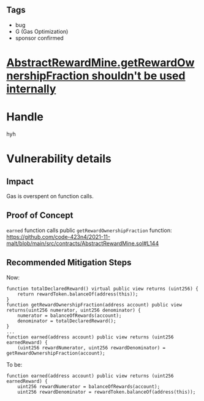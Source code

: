 ## Tags

- bug
- G (Gas Optimization)
- sponsor confirmed

# [AbstractRewardMine.getRewardOwnershipFraction shouldn't be used internally](https://github.com/code-423n4/2021-11-malt-findings/issues/114) 

# Handle

hyh


# Vulnerability details

## Impact

Gas is overspent on function calls.

## Proof of Concept

```earned``` function calls public ```getRewardOwnershipFraction``` function:
https://github.com/code-423n4/2021-11-malt/blob/main/src/contracts/AbstractRewardMine.sol#L144

## Recommended Mitigation Steps

Now:
```
function totalDeclaredReward() virtual public view returns (uint256) {
	return rewardToken.balanceOf(address(this));
}
function getRewardOwnershipFraction(address account) public view returns(uint256 numerator, uint256 denominator) {
	numerator = balanceOfRewards(account);
	denominator = totalDeclaredReward();
}
...
function earned(address account) public view returns (uint256 earnedReward) {
	(uint256 rewardNumerator, uint256 rewardDenominator) = getRewardOwnershipFraction(account);

```

To be:
```
function earned(address account) public view returns (uint256 earnedReward) {
	uint256 rewardNumerator = balanceOfRewards(account);
	uint256 rewardDenominator = rewardToken.balanceOf(address(this));
```

